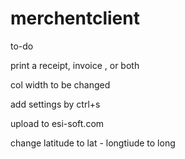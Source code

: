 # merchentclient

to-do

print a receipt, invoice , or both


col width to be changed


add settings by ctrl+s


upload to esi-soft.com


change latitude to lat - longtiude to long
